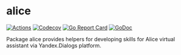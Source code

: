 # alice

[![Actions](https://img.shields.io/badge/tested%20with-actions-success.svg?logo=github)](https://github.com/AlekSi/alice/actions)
[![Codecov](https://codecov.io/gh/AlekSi/alice/branch/master/graph/badge.svg)](https://codecov.io/gh/AlekSi/alice)
[![Go Report Card](https://goreportcard.com/badge/github.com/AlekSi/alice)](https://goreportcard.com/report/github.com/AlekSi/alice)
[![GoDoc](https://godoc.org/github.com/AlekSi/alice?status.svg)](https://godoc.org/github.com/AlekSi/alice)

Package alice provides helpers for developing skills for Alice virtual assistant
via Yandex.Dialogs platform.
